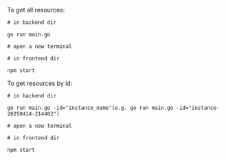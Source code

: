 To get all resources:

    # in backend dir
  
    go run main.go
  
    # open a new terminal
  
    # in frontend dir
  
    npm start

To get resources by id:

    # in backend dir
  
    go run main.go -id="instance_name"(e.g. go run main.go -id="instance-20250414-214402")
  
    # open a new terminal
  
    # in frontend dir
  
    npm start
  
  

